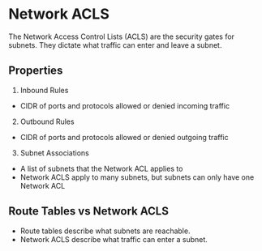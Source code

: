 # Network ACLS 

The Network Access Control Lists (ACLS) are the security gates for subnets.
 They dictate what traffic can enter and leave a subnet. 

## Properties 

1. Inbound Rules
 - CIDR of ports and protocols allowed or denied incoming traffic

2. Outbound Rules
 - CIDR of ports and protocols allowed or denied outgoing traffic

3. Subnet Associations
  - A list of subnets that the Network ACL applies to
  - Network ACLS apply to many subnets, but subnets can only have one Network
    ACL

## Route Tables vs Network ACLS

  - Route tables describe what subnets are reachable. 
  - Network ACLS describe what traffic can enter a subnet.

